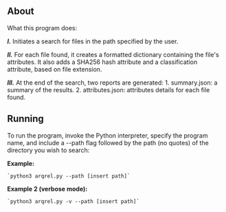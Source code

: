 ## About
What this program does:

***I.*** Initiates a search for files in the path specified by the user.

***II.*** For each file found, it creates a formatted dictionary containing the file's attributes. It also adds a SHA256 hash attribute and a classification attribute, based on file extension.

***III.*** At the end of the search, two reports are generated:
    1. summary.json: a summary of the results.
    2. attributes.json: attributes details for each file found.

## Running
To run the program, invoke the Python interpreter, specify the program name, and include a --path flag followed by the path (no quotes) of the directory you wish to search:

**Example:**

    `python3 arqrel.py --path [insert path]`

**Example 2 (verbose mode):**

    `python3 arqrel.py -v --path [insert path]`
